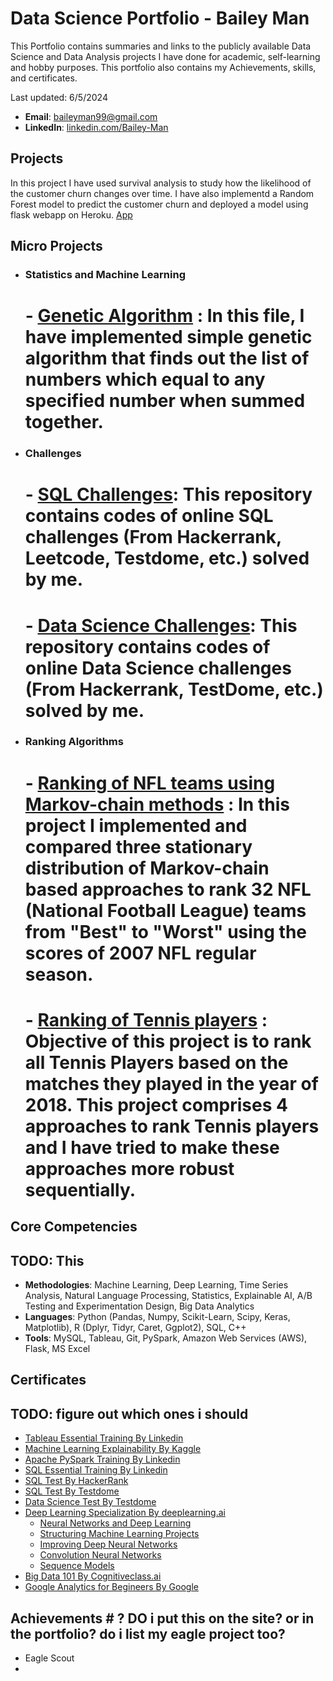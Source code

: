 
# Data Science Portfolio - Bailey Man
This Portfolio contains summaries and links to the publicly available Data Science and Data Analysis projects I have done for academic, self-learning and hobby purposes. This portfolio also contains my Achievements, skills, and certificates.

Last updated: 6/5/2024

- **Email**: [baileyman99@gmail.com](baileyman99@gmail.com)
- **LinkedIn**: [linkedin.com/Bailey-Man](https://www.linkedin.com/in/bailey-man/) 

## Projects

<!-- <img align="left" width="250" height="150" src="https://github.com/archd3sai/Portfolio/blob/master/Images/telecom.jpg"> **[Customer Survival Analysis and Churn Prediction](https://github.com/archd3sai/Customer-Survival-Analysis-and-Churn-Prediction)** -->

In this project I have used survival analysis to study how the likelihood of the customer churn changes over time. I have also implementd a Random Forest model to predict the customer churn and deployed a model using flask webapp on Heroku. [App](https://churn-prediction-app.herokuapp.com/)  

## Micro Projects
- ### Statistics and Machine Learning
    # - [Genetic Algorithm](https://github.com/archd3sai/Statistical-Methods/blob/master/genetic-algorithm.ipynb) : In this file, I have implemented simple genetic algorithm that finds out the list of numbers which equal to any specified number when summed together.
    
- ### Challenges
    # - [SQL Challenges](https://github.com/archd3sai/SQL): This repository contains codes of online SQL challenges (From Hackerrank, Leetcode, Testdome, etc.) solved by me.
    # - [Data Science Challenges](https://github.com/archd3sai/DS-Challenges): This repository contains codes of online Data Science challenges (From Hackerrank, TestDome, etc.) solved by me.
    
- ### Ranking Algorithms
    # - [Ranking of NFL teams using Markov-chain methods](https://github.com/archd3sai/Ranking-of-NFL-Teams-using-Markov-method/blob/master/Ranking%20of%20NFL%20teams%20Report.pdf) : In this project I implemented and compared three stationary distribution of Markov-chain based approaches to rank 32 NFL (National Football League) teams from "Best" to "Worst" using the scores of 2007 NFL regular season.
    # - [Ranking of Tennis players](https://github.com/archd3sai/Tennis-Players-Ranking/blob/master/TennisRanking.ipynb) : Objective of this project is to rank all Tennis Players based on the matches they played in the year of 2018. This project comprises 4 approaches to rank Tennis players and I have tried to make these approaches more robust sequentially.
 
## Core Competencies

## TODO: This
- **Methodologies**: Machine Learning, Deep Learning, Time Series Analysis, Natural Language Processing, Statistics, Explainable AI, A/B Testing and Experimentation Design, Big Data Analytics
- **Languages**: Python (Pandas, Numpy, Scikit-Learn, Scipy, Keras, Matplotlib), R (Dplyr, Tidyr, Caret, Ggplot2), SQL, C++
- **Tools**: MySQL, Tableau, Git, PySpark, Amazon Web Services (AWS), Flask, MS Excel

## Certificates

## TODO: figure out which ones i should
- [Tableau Essential Training By Linkedin](https://github.com/archd3sai/Portfolio/blob/master/Certificates/CertificateOfCompletion_Tableau%20Essential%20Training%202020.1.pdf)
- [Machine Learning Explainability By Kaggle](https://github.com/archd3sai/Data-Science-Portfolio-Arch-Desai/blob/master/Certificates/Arch%20Desai%20-%20Machine%20Learning%20Explainability.png)
- [Apache PySpark Training By Linkedin](https://github.com/archd3sai/Data-Science-Portfolio-Arch-Desai/blob/master/Certificates/CertificateOfCompletion_Apache%20Pyspark%20By%20Example%20(2).pdf)
- [SQL Essential Training By Linkedin](https://github.com/archd3sai/Data-Science-Portfolio-Arch-Desai/blob/master/Certificates/CertificateOfCompletion_Sql%20Essential%20Training%202018%20(1).pdf)
- [SQL Test By HackerRank](https://www.hackerrank.com/certificates/c0cda4c2f1b5)
- [SQL Test By Testdome](https://www.testdome.com/cert/24cd496af7a24a8489a1fd5de791c392)
- [Data Science Test By Testdome](https://www.testdome.com/cert/124165d7386d4f76be84c240e0547bd3)
- [Deep Learning Specialization By deeplearning.ai](https://github.com/archd3sai/Data-Science-Portfolio-Arch-Desai/blob/master/Certificates/Deep%20Learning%20Specialization.pdf)
    - [Neural Networks and Deep Learning](https://github.com/archd3sai/Data-Science-Portfolio-Arch-Desai/blob/master/Certificates/Neural%20Networks%20and%20Deep%20Learning.pdf)
    - [Structuring Machine Learning Projects](https://github.com/archd3sai/Data-Science-Portfolio-Arch-Desai/blob/master/Certificates/Structuring%20Machine%20Learning%20Projects.pdf)
    - [Improving Deep Neural Networks](https://github.com/archd3sai/Data-Science-Portfolio-Arch-Desai/blob/master/Certificates/Improving%20Deep%20Neural%20Networks.pdf)
    - [Convolution Neural Networks](https://github.com/archd3sai/Data-Science-Portfolio-Arch-Desai/blob/master/Certificates/Convolutional%20Neural%20Networks.pdf)
    - [Sequence Models](https://github.com/archd3sai/Data-Science-Portfolio-Arch-Desai/blob/master/Certificates/Sequence%20Models.pdf)
- [Big Data 101 By Cognitiveclass.ai](https://courses.cognitiveclass.ai/certificates/bfc1df7e5d084a73b84223495263d0fe)
- [Google Analytics for Begineers By Google](https://analytics.google.com/analytics/academy/certificate/kHYtirzEQV29uzNG8xSFXg)


## Achievements # ? DO i put this on the site? or in the portfolio? do i list my eagle project too?
- Eagle Scout
- 